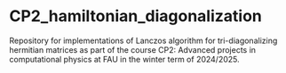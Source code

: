# CP2_hamiltonian_diagonalization
Repository for implementations of Lanczos algorithm for tri-diagonalizing hermitian matrices as part of the course CP2: Advanced projects in computational physics at FAU in the winter term of 2024/2025.
